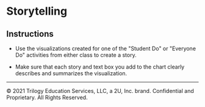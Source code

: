 # Storytelling 

## Instructions

* Use the visualizations created for one of the "Student Do" or "Everyone Do" activities from either class to create a story.

* Make sure that each story and text box you add to the chart clearly describes and summarizes the visualization. 

---

© 2021 Trilogy Education Services, LLC, a 2U, Inc. brand.  Confidential and Proprietary.  All Rights Reserved.